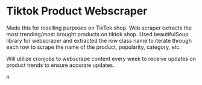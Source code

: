 # Tiktok Product Webscraper
Made this for reselling purposes on TikTok shop. Web scraper extracts the most trending/most brought products on tiktok shop. Used beautifulSoup library for webscraper and extracted the row class name to iterate through each row to scrape the name of the product, popularity, category, etc.

Will utilize cronjobs to webscrape content every week to receive updates on product trends to ensure accurate updates.

n
